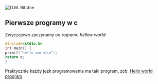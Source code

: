 ![D.M. Ritchie](http://en.wikipedia.org/wiki/File:Dennis_MacAlistair_Ritchie.jpg)

## Pierwsze programy w c

Zwyczajowo zaczynamy od rogramu 
*hellow world*:

```c
#include<stdio.h>
int main() {
printf("hello world\n");
return o;
}
```
Praktycznie każdy jezk programowania ma taki program,
zob. [Hello world program][1]

[1]: http://en.wikipedia.org/wiki/Hello_world_program
